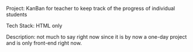 Project: KanBan for teacher to keep track of the progress of individual students

Tech Stack: HTML only

Description: not much to say right now since it is by now a one-day project and is only front-end right now. 
